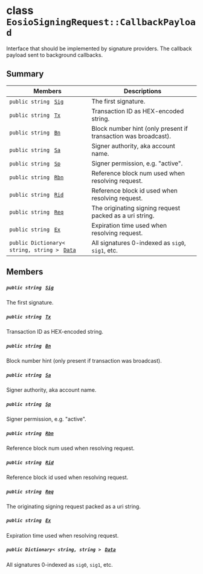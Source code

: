 # class `EosioSigningRequest::CallbackPayload` 

Interface that should be implemented by signature providers. The callback payload sent to background callbacks.

## Summary

 Members                                | Descriptions                                
----------------------------------------|---------------------------------------------
`public string ` [`Sig`](#class_eosio_signing_request_1_1_callback_payload_1a47b44c970581e07458a3f12ad5838d03) | The first signature.
`public string ` [`Tx`](#class_eosio_signing_request_1_1_callback_payload_1a3eac2934f8c4a44bd3523e4d4e6b930c) | Transaction ID as HEX-encoded string.
`public string ` [`Bn`](#class_eosio_signing_request_1_1_callback_payload_1a677288245b7e39128166243c79feec89) | Block number hint (only present if transaction was broadcast).
`public string ` [`Sa`](#class_eosio_signing_request_1_1_callback_payload_1a0a1dab9d8fac6ccf38f9464bc925d0ec) | Signer authority, aka account name.
`public string ` [`Sp`](#class_eosio_signing_request_1_1_callback_payload_1a86efdd189cc5e55a31df4027c1647e98) | Signer permission, e.g. "active".
`public string ` [`Rbn`](#class_eosio_signing_request_1_1_callback_payload_1a187bb4a0a85109d2b37c267d20b1a54a) | Reference block num used when resolving request.
`public string ` [`Rid`](#class_eosio_signing_request_1_1_callback_payload_1a11408a290dc14ccebf59db5d71d9a589) | Reference block id used when resolving request.
`public string ` [`Req`](#class_eosio_signing_request_1_1_callback_payload_1acc7d3ac967ac87b1ff94ee86c85b231f) | The originating signing request packed as a uri string.
`public string ` [`Ex`](#class_eosio_signing_request_1_1_callback_payload_1af90f4977c077d7a5e5c9caaa4e32f7c8) | Expiration time used when resolving request.
`public Dictionary< string, string > ` [`Data`](#class_eosio_signing_request_1_1_callback_payload_1a0b1a02c2487bb0cf63e07057200af41b) | All signatures 0-indexed as `sig0`, `sig1`, etc.

## Members

##### `public string ` [`Sig`](#class_eosio_signing_request_1_1_callback_payload_1a47b44c970581e07458a3f12ad5838d03) 

The first signature.

##### `public string ` [`Tx`](#class_eosio_signing_request_1_1_callback_payload_1a3eac2934f8c4a44bd3523e4d4e6b930c) 

Transaction ID as HEX-encoded string.

##### `public string ` [`Bn`](#class_eosio_signing_request_1_1_callback_payload_1a677288245b7e39128166243c79feec89) 

Block number hint (only present if transaction was broadcast).

##### `public string ` [`Sa`](#class_eosio_signing_request_1_1_callback_payload_1a0a1dab9d8fac6ccf38f9464bc925d0ec) 

Signer authority, aka account name.

##### `public string ` [`Sp`](#class_eosio_signing_request_1_1_callback_payload_1a86efdd189cc5e55a31df4027c1647e98) 

Signer permission, e.g. "active".

##### `public string ` [`Rbn`](#class_eosio_signing_request_1_1_callback_payload_1a187bb4a0a85109d2b37c267d20b1a54a) 

Reference block num used when resolving request.

##### `public string ` [`Rid`](#class_eosio_signing_request_1_1_callback_payload_1a11408a290dc14ccebf59db5d71d9a589) 

Reference block id used when resolving request.

##### `public string ` [`Req`](#class_eosio_signing_request_1_1_callback_payload_1acc7d3ac967ac87b1ff94ee86c85b231f) 

The originating signing request packed as a uri string.

##### `public string ` [`Ex`](#class_eosio_signing_request_1_1_callback_payload_1af90f4977c077d7a5e5c9caaa4e32f7c8) 

Expiration time used when resolving request.

##### `public Dictionary< string, string > ` [`Data`](#class_eosio_signing_request_1_1_callback_payload_1a0b1a02c2487bb0cf63e07057200af41b) 

All signatures 0-indexed as `sig0`, `sig1`, etc.

